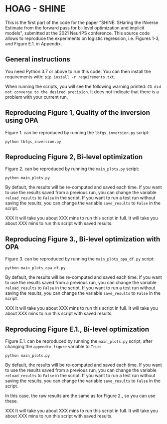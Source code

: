 # HOAG - SHINE

This is the first part of the code for the paper "SHINE: SHaring the INverse Estimate from the forward pass for bi-level optimization and implicit models", submitted at the 2021 NeurIPS conference.
This source code allows to reproduce the experiments on logistic regression, i.e. Figures 1-3, and Figure E.1. in Appendix.

## General instructions

You need Python 3.7 or above to run this code.
You can then install the requirements with: `pip install -r requirements.txt`.

When running the scripts, you will see the following warning printed: `CG did not converge to the desired precision`.
It does not indicate that there is a problem with your current run.

## Reproducing Figure 1, Quality of the inversion using OPA

Figure 1. can be reproduced by running the `lbfgs_inversion.py` script:

```
python lbfgs_inversion.py
```

## Reproducing Figure 2, Bi-level optimization

Figure 2. can be reproduced by running the `main_plots.py` script:

```
python main_plots.py
```

By default, the results will be re-computed and saved each time.
If you want to use the results saved from a previous run, you can change the variable `reload_results` to `False` in the script.
If you want to run a test run without saving the results, you can change the variable `save_results` to `False` in the script.

XXX
It will take you about XXX mins to run this script in full.
It will take you about XXX mins to run this script with saved results.


## Reproducing Figure 3., Bi-level optimization with OPA

Figure 3. can be reproduced by running the `main_plots_opa_df.py` script:

```
python main_plots_opa_df.py
```

By default, the results will be re-computed and saved each time.
If you want to use the results saved from a previous run, you can change the variable `reload_results` to `False` in the script.
If you want to run a test run without saving the results, you can change the variable `save_results` to `False` in the script.

XXX
It will take you about XXX mins to run this script in full.
It will take you about XXX mins to run this script with saved results.

## Reproducing Figure E.1., Bi-level optimization

Figure E.1. can be reproduced by running the `main_plots.py` script, after changing the `appendix_figure` variable to `True`:

```
python main_plots.py
```

By default, the results will be re-computed and saved each time.
If you want to use the results saved from a previous run, you can change the variable `reload_results` to `False` in the script.
If you want to run a test run without saving the results, you can change the variable `save_results` to `False` in the script.

In this case, the raw results are the same as for Figure 2., so you can use these.

XXX
It will take you about XXX mins to run this script in full.
It will take you about XXX mins to run this script with saved results.
